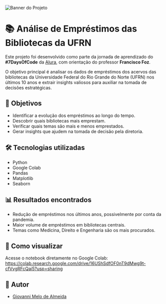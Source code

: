 ![Banner do Projeto](./banner.png)

# 📚 Análise de Empréstimos das Bibliotecas da UFRN

Este projeto foi desenvolvido como parte da jornada de aprendizado do **#7DaysOfCode** da [Alura](https://www.alura.com.br/), com orientação do professor **Francisco Foz**.

O objetivo principal é analisar os dados de empréstimos dos acervos das bibliotecas da Universidade Federal do Rio Grande do Norte (UFRN) nos últimos 10 anos e extrair insights valiosos para auxiliar na tomada de decisões estratégicas.

## 🎯 Objetivos

- Identificar a evolução dos empréstimos ao longo do tempo.
- Descobrir quais bibliotecas mais emprestam.
- Verificar quais temas são mais e menos emprestados.
- Gerar insights que ajudem na tomada de decisão pela diretoria.

## 🛠️ Tecnologias utilizadas

- Python
- Google Colab
- Pandas
- Matplotlib
- Seaborn

## 📊 Resultados encontrados

- Redução de empréstimos nos últimos anos, possivelmente por conta da pandemia.
- Maior volume de empréstimos em bibliotecas centrais.
- Temas como Medicina, Direito e Engenharia são os mais procurados.

## 🚀 Como visualizar

Acesse o notebook diretamente no Google Colab:  
https://colab.research.google.com/drive/16UShSdfOF0nT9dMwg9t-cfVvgRFcQai5?usp=sharing


## 👤 Autor

- [Giovanni Melo de Almeida](https://github.com/gmortal)
